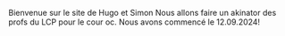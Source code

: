 Bienvenue sur le site de Hugo et Simon
Nous allons faire un akinator des profs du LCP pour le cour oc.
Nous avons commencé le 12.09.2024!





